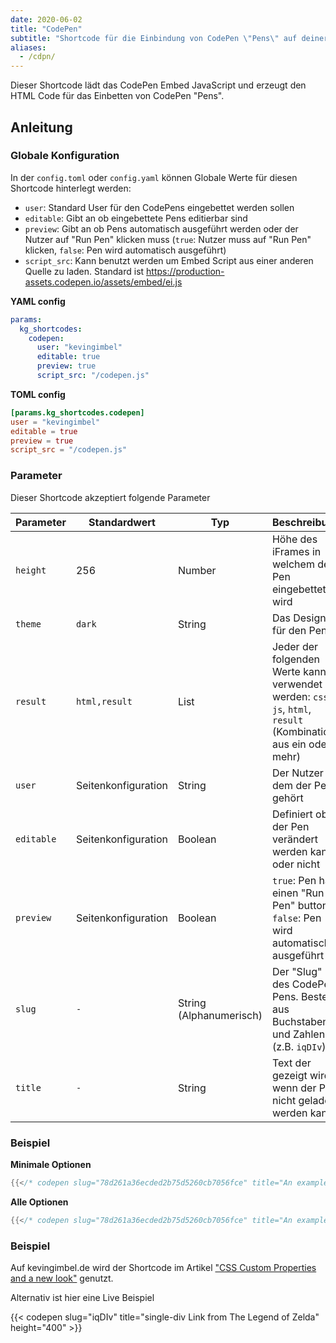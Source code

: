 ```yaml
---
date: 2020-06-02
title: "CodePen"
subtitle: "Shortcode für die Einbindung von CodePen \"Pens\" auf deiner Website"
aliases:
  - /cdpn/
---
```

Dieser Shortcode lädt das CodePen Embed JavaScript und erzeugt den HTML Code für das Einbetten von CodePen "Pens".

## Anleitung

### Globale Konfiguration

In der `config.toml` oder `config.yaml` können Globale Werte für diesen Shortcode hinterlegt werden:

- `user`: Standard User für den CodePens eingebettet werden sollen
- `editable`: Gibt an ob eingebettete Pens editierbar sind
- `preview`: Gibt an ob Pens automatisch ausgeführt werden oder der Nutzer auf "Run Pen" klicken muss (`true`: Nutzer muss auf "Run Pen" klicken, `false`: Pen wird automatisch ausgeführt)
- `script_src`: Kann benutzt werden um Embed Script aus einer anderen Quelle zu laden. Standard ist https://production-assets.codepen.io/assets/embed/ei.js

**YAML config**
```yaml
params:
  kg_shortcodes:
    codepen:
      user: "kevingimbel"
      editable: true
      preview: true
      script_src: "/codepen.js"
```

**TOML config**
```toml
[params.kg_shortcodes.codepen]
user = "kevingimbel"
editable = true
preview = true
script_src = "/codepen.js"
```

### Parameter

Dieser Shortcode akzeptiert folgende Parameter

| Parameter | Standardwert | Typ | Beschreibung |
|----------|---------------|--------|-------------|
| `height` | 256 | Number | Höhe des iFrames in welchem der Pen eingebettet wird |
| `theme` | `dark` | String | Das Design für den Pen |
| `result` | `html,result` | List<String> | Jeder der folgenden Werte kann verwendet werden: `css`, `js`, `html`, `result` (Kombination aus ein oder mehr) |
| `user` | Seitenkonfiguration |  String | Der Nutzer dem der Pen gehört |
| `editable` | Seitenkonfiguration | Boolean | Definiert ob der Pen verändert werden kann oder nicht |
| `preview` | Seitenkonfiguration | Boolean | `true`: Pen hat einen "Run Pen" button <br> `false`: Pen wird automatisch ausgeführt |
| `slug` | `-` | String (Alphanumerisch) | Der "Slug" des CodePen Pens. Besteht aus Buchstaben und Zahlen (z.B. `iqDIv`) |
| `title` | `-` | String | Text der gezeigt wird, wenn der Pen nicht geladen werden kann |

### Beispiel

**Minimale Optionen**

```go
{{</* codepen slug="78d261a36ecded2b75d5260cb7056fce" title="An example embed" */>}}
```

**Alle Optionen**

```go
{{</* codepen slug="78d261a36ecded2b75d5260cb7056fce" title="An example embed" height="300" theme="light" result="css,js" user="ausername" editable="false" preview="false" */>}}
```

### Beispiel

Auf kevingimbel.de wird der Shortcode im Artikel ["CSS Custom Properties and a new look"](https://www.kevingimbel.com/css-custom-properties-and-a-new-look/) genutzt.

Alternativ ist hier eine Live Beispiel

{{< codepen slug="iqDIv" title="single-div Link from The Legend of Zelda" height="400" >}}
